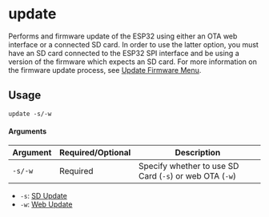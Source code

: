 # update
Performs and firmware update of the ESP32 using either an OTA web interface or a connected SD card. In order to use the latter option, you must have an SD card connected to the ESP32 SPI interface and be using a version of the firmware which expects an SD card. For more information on the firmware update process, see [Update Firmware Menu](update-firmware-menu).

## Usage
```update -s/-w```

#### Arguments
| Argument | Required/Optional | Description |
| -------- | ----------------- | ----------- |
| `-s/-w` | Required | Specify whether to use SD Card (`-s`) or web OTA (`-w`) |

- `-s`: [SD Update](https://github.com/justcallmekoko/ESP32Marauder/wiki/sd-update)
- `-w`: [Web Update](https://github.com/justcallmekoko/ESP32Marauder/wiki/web-update)